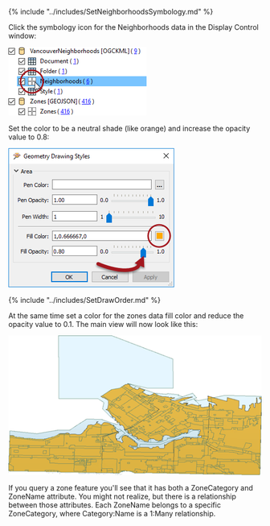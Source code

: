 {% include "../includes/SetNeighborhoodsSymbology.md" %} 


Click the symbology icon for the Neighborhoods data in the Display Control window:

![](./Images/Img1.215.Ex4.SetSymbologyIcon.png)

Set the color to be a neutral shade (like orange) and increase the opacity value to 0.8:

![](./Images/Img1.216.Ex4.SetSymbologyDialog.png)


{% include "../includes/SetDrawOrder.md" %} 


At the same time set a color for the zones data fill color and reduce the opacity value to 0.1. The main view will now look like this:

![](./Images/Img1.217.Ex4.ResymbolizedData.png)

If you query a zone feature you'll see that it has both a ZoneCategory and ZoneName attribute. You might not realize, but there is a relationship between those attributes. Each ZoneName belongs to a specific ZoneCategory, where Category:Name is a 1:Many relationship.
